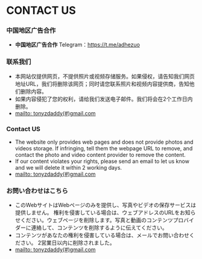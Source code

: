 # CONTACT US

### 中国地区广告合作
-  **中国地区广告合作**
Telegram：https://t.me/adhezuo

### 联系我们
- 本网站仅提供网页，不提供照片或视频存储服务。如果侵权，请告知我们网页地址URL，我们将删除该网页；同时请您联系照片和视频内容提供商，告知他们删除内容。
- 如果内容侵犯了您的权利，请给我们发送电子邮件。我们将会在2个工作日内删除。
- <a href="mailto:tonyzdaddy@gmail.com?subject=delete%20web%20pages+URLs&body=use mailto sample" target="_blank">mailto: tonyzdaddy(#)gmail.com</a>


### Contact US
- The website only provides web pages and does not provide photos and videos storage.
If infringing, tell them the webpage URL to remove, and contact the photo and video content provider to remove the content.
- If our content violates your rights, please send an email to let us know and we will delete it within 2 working days.
- <a href="mailto:tonyzdaddy@gmail.com?subject=delete%20web%20pages+URLs&body=use mailto sample" target="_blank">mailto: tonyzdaddy(#)gmail.com</a>

### お問い合わせはこちら
- このWebサイトはWebページのみを提供し、写真やビデオの保存サービスは提供しません。 権利を侵害している場合は、ウェブアドレスのURLをお知らせください。ウェブページを削除します。写真と動画のコンテンツプロバイダーに連絡して、コンテンツを削除するように伝えてください。
- コンテンツがあなたの権利を侵害している場合は、メールでお問い合わせください。 2営業日以内に削除されました。
- <a href="mailto:tonyzdaddy@gmail.com?subject=delete%20web%20pages+URLs&body=use mailto sample" target="_blank">mailto: tonyzdaddy(#)gmail.com</a>
